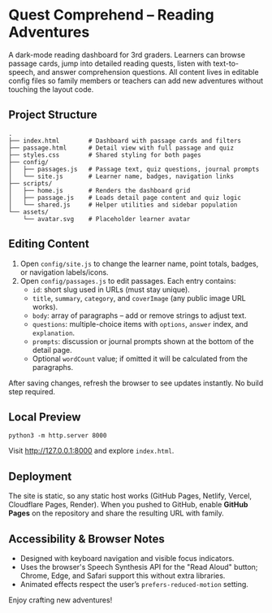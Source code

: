 # Quest Comprehend – Reading Adventures

A dark-mode reading dashboard for 3rd graders. Learners can browse passage cards, jump into detailed reading quests, listen with text-to-speech, and answer comprehension questions. All content lives in editable config files so family members or teachers can add new adventures without touching the layout code.

## Project Structure
```
.
├── index.html        # Dashboard with passage cards and filters
├── passage.html      # Detail view with full passage and quiz
├── styles.css        # Shared styling for both pages
├── config/
│   ├── passages.js   # Passage text, quiz questions, journal prompts
│   └── site.js       # Learner name, badges, navigation links
├── scripts/
│   ├── home.js       # Renders the dashboard grid
│   ├── passage.js    # Loads detail page content and quiz logic
│   └── shared.js     # Helper utilities and sidebar population
└── assets/
    └── avatar.svg    # Placeholder learner avatar
```

## Editing Content
1. Open `config/site.js` to change the learner name, point totals, badges, or navigation labels/icons.
2. Open `config/passages.js` to edit passages. Each entry contains:
   - `id`: short slug used in URLs (must stay unique).
   - `title`, `summary`, `category`, and `coverImage` (any public image URL works).
   - `body`: array of paragraphs – add or remove strings to adjust text.
   - `questions`: multiple-choice items with `options`, `answer` index, and `explanation`.
   - `prompts`: discussion or journal prompts shown at the bottom of the detail page.
   - Optional `wordCount` value; if omitted it will be calculated from the paragraphs.

After saving changes, refresh the browser to see updates instantly. No build step required.

## Local Preview
```
python3 -m http.server 8000
```
Visit http://127.0.0.1:8000 and explore `index.html`.

## Deployment
The site is static, so any static host works (GitHub Pages, Netlify, Vercel, Cloudflare Pages, Render). When you pushed to GitHub, enable **GitHub Pages** on the repository and share the resulting URL with family.

## Accessibility & Browser Notes
- Designed with keyboard navigation and visible focus indicators.
- Uses the browser's Speech Synthesis API for the "Read Aloud" button; Chrome, Edge, and Safari support this without extra libraries.
- Animated effects respect the user’s `prefers-reduced-motion` setting.

Enjoy crafting new adventures!
